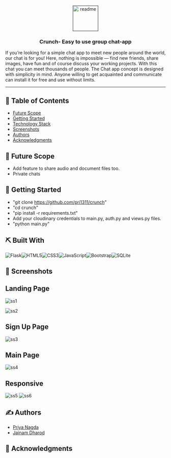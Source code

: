 <p align="center">
  <a href="" rel="noopener">
 <img width="80" alt="readme" src="https://www.vhv.rs/dpng/d/219-2192268_samsung-bada-games-free-download-for-wave-chat.png">
</a>
</p>

<h3 align="center"> Crunch- Easy to use group chat-app
    <br> 
</h3>


<p>If you’re looking for a simple chat app to meet new people around the world, our chat is for you! Here, nothing is impossible — find new friends, share images, have fun and of course discuss your working projects. With this chat you can meet thousands of people. The Chat app concept is designed with simplicity in mind. Anyone willing to get acquainted and communicate can install it for free and use without limits.</p>

---

## 📝 Table of Contents

- [Future Scope](#future_scope)
- [Getting Started](#getting_started)
- [Technology Stack](#tech_stack)
- [Screenshots](#screenshots)
- [Authors](#authors)
- [Acknowledgments](#acknowledgments)


## 🚀 Future Scope <a name = "future_scope"></a>
- Add feature to share audio and document files too.
- Private chats


## 🏁 Getting Started <a name = "getting_started"></a>

- "git clone https://github.com/pri1311/crunch"
- "cd crunch" 
- "pip install -r requirements.txt"
- Add your cloudinary credentials to main.py, auth.py and views.py files.
- "python main.py" 


## ⛏️ Built With <a name = "tech_stack"></a>

<img alt="Flask" src="https://img.shields.io/badge/flask-%23000.svg?&style=for-the-badge&logo=flask&logoColor=white"/><img alt="HTML5" src="https://img.shields.io/badge/html5-%23E34F26.svg?&style=for-the-badge&logo=html5&logoColor=white"/><img alt="CSS3" src="https://img.shields.io/badge/css3-%231572B6.svg?&style=for-the-badge&logo=css3&logoColor=white"/><img alt="JavaScript" src="https://img.shields.io/badge/javascript-%23323330.svg?&style=for-the-badge&logo=javascript&logoColor=%23F7DF1E"/><img alt="Bootstrap" src="https://img.shields.io/badge/bootstrap-%23563D7C.svg?&style=for-the-badge&logo=bootstrap&logoColor=white"/><img alt="SQLite" src ="https://img.shields.io/badge/sqlite-%2307405e.svg?&style=for-the-badge&logo=sqlite&logoColor=white"/>



## 🤳 Screenshots <a name = "screenshots"></a>


## Landing Page

![ss1](https://github.com/pri1311/crunch/blob/master/screenshots/landingPage1.png)

![ss2](https://github.com/pri1311/crunch/blob/master/screenshots/landingPage2.png)

## Sign Up Page

![ss3](https://github.com/pri1311/crunch/blob/master/screenshots/signUpPage.png)

## Main Page

![ss4](https://github.com/pri1311/crunch/blob/master/screenshots/chatPage.png)

## Responsive

![ss5](https://github.com/pri1311/crunch/blob/master/screenshots/LoginPageResponsive.png) ![ss6](https://github.com/pri1311/crunch/blob/master/screenshots/responsiveChatScreen.png)


## ✍️ Authors <a name = "authors"></a>

- [Priya Nagda](https://github.com/pri1311)
- [Jainam Dharod]()


## 🎉 Acknowledgments <a name = "acknowledgments"></a>
